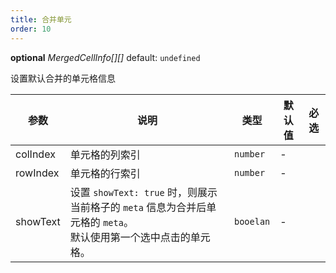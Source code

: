 ```yaml
---
title: 合并单元
order: 10
---
```


<description> **optional**  _MergedCellInfo[][]_   default: `undefined` </description>

设置默认合并的单元格信息

| 参数            | 说明     | 类型        | 默认值 | 必选 |
| --------------- |------| ---------------------- | ------ | ---- |
| colIndex        | 单元格的列索引      | `number`   | -      |      |
| rowIndex        | 单元格的行索引  | `number`   | -      |      |
| showText        | 设置 `showText: true` 时，则展示当前格子的 `meta` 信息为合并后单元格的 `meta`。<br/> 默认使用第一个选中点击的单元格。 | `booelan`      | -      |      |
